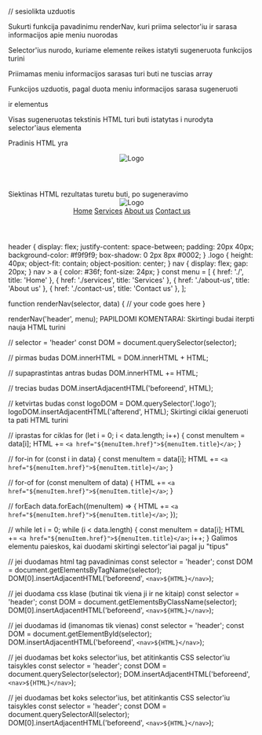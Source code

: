 // sesiolikta uzduotis

Sukurti funkcija pavadinimu renderNav, kuri priima selector'iu ir sarasa informacijos apie meniu nuorodas

Selector'ius nurodo, kuriame elemente reikes istatyti sugeneruota funkcijos turini

Priimamas meniu informacijos sarasas turi buti ne tuscias array

Funkcijos uzduotis, pagal duota meniu informacijos sarasa sugeneruoti <nav> ir <a> elementus

Visas sugeneruotas tekstinis HTML turi buti istatytas i nurodyta selector'iaus elementa

Pradinis HTML yra

<header>
  <img src="#" alt="Logo" class="logo" />
</header>
Siektinas HTML rezultatas turetu buti, po sugeneravimo

<header>
  <img src="#" alt="Logo" class="logo" />
  <nav>
    <a href="#">Home</a>
    <a href="#">Services</a>
    <a href="#">About us</a>
    <a href="#">Contact us</a>
  </nav>
</header>
header {
  display: flex;
  justify-content: space-between;
  padding: 20px 40px;
  background-color: #f9f9f9;
  box-shadow: 0 2px 8px #0002;
}
.logo {
  height: 40px;
  object-fit: contain;
  object-position: center;
}
nav {
  display: flex;
  gap: 20px;
}
nav > a {
  color: #36f;
  font-size: 24px;
}
const menu = [
  { href: './', title: 'Home' },
  { href: './services', title: 'Services' },
  { href: './about-us', title: 'About us' },
  { href: './contact-us', title: 'Contact us' },
];

function renderNav(selector, data) {
  // your code goes here
}

renderNav('header', menu);
PAPILDOMI KOMENTARAI:
Skirtingi budai iterpti nauja HTML turini

// selector = 'header'
const DOM = document.querySelector(selector);

// pirmas budas
DOM.innerHTML = DOM.innerHTML + HTML;

// supaprastintas antras budas
DOM.innerHTML += HTML;

// trecias budas
DOM.insertAdjacentHTML('beforeend', HTML);

// ketvirtas budas
const logoDOM = DOM.querySelector('.logo');
logoDOM.insertAdjacentHTML('afterend', HTML);
Skirtingi ciklai generuoti ta pati HTML turini

// iprastas for ciklas
for (let i = 0; i < data.length; i++) {
  const menuItem = data[i];
  HTML += `<a href="${menuItem.href}">${menuItem.title}</a>`;
}

// for-in
for (const i in data) {
  const menuItem = data[i];
  HTML += `<a href="${menuItem.href}">${menuItem.title}</a>`;
}

// for-of
for (const menuItem of data) {
  HTML += `<a href="${menuItem.href}">${menuItem.title}</a>`;
}

// forEach
data.forEach((menuItem) => {
  HTML += `<a href="${menuItem.href}">${menuItem.title}</a>`;
});

// while
let i = 0;
while (i < data.length) {
  const menuItem = data[i];
  HTML += `<a href="${menuItem.href}">${menuItem.title}</a>`;
  i++;
}
Galimos elementu paieskos, kai duodami skirtingi selector'iai pagal ju "tipus"

// jei duodamas html tag pavadinimas
const selector = 'header';
const DOM = document.getElementsByTagName(selector);
DOM[0].insertAdjacentHTML('beforeend', `<nav>${HTML}</nav>`);

// jei duodama css klase (butinai tik viena ji ir ne kitaip)
const selector = 'header';
const DOM = document.getElementsByClassName(selector);
DOM[0].insertAdjacentHTML('beforeend', `<nav>${HTML}</nav>`);

// jei duodamas id (imanomas tik vienas)
const selector = 'header';
const DOM = document.getElementById(selector);
DOM.insertAdjacentHTML('beforeend', `<nav>${HTML}</nav>`);

// jei duodamas bet koks selector'ius, bet atitinkantis CSS selector'iu taisykles
const selector = 'header';
const DOM = document.querySelector(selector);
DOM.insertAdjacentHTML('beforeend', `<nav>${HTML}</nav>`);

// jei duodamas bet koks selector'ius, bet atitinkantis CSS selector'iu taisykles
const selector = 'header';
const DOM = document.querySelectorAll(selector);
DOM[0].insertAdjacentHTML('beforeend', `<nav>${HTML}</nav>`);